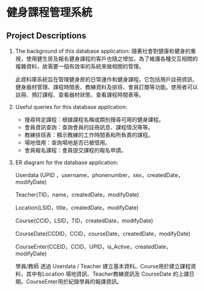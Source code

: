 # 健身課程管理系統

## Project Descriptions

1. The background of this database application:
隨著社會對健康和健身的重視，使用健生房及報名健身課程的客戶也隨之增加，為了維護各種交互相關的複雜資料，故需要一個有效率的系統來做相關的管理。

    此資料庫系統旨在管理健身房的日常運作和健身課程。它包括用戶註冊資訊、健身器材管理、課程時間表、教練資料及排班、會員訂閱等功能。使用者可以註冊、預訂課程、查看器材狀態、查看課程時間表等。

2. Useful queries for this database application:
    - 搜尋特定課程：根據課程名稱或類別搜尋可用的健身課程。
    - 會員資訊查詢：查詢會員的註冊訊息、課程情況等等。
    - 教練排班表：顯示教練的工作時間表和所負責的課程。
    - 場地借用：查詢場地是否已被借用。
    - 會員報名課程：會員提交課程的報名申請。

3. ER diagram for the database application:

    Userdata (UPID ，username，phonenumber，sex，createdDate，modifyDate)

    Teacher(TID，name，createdDate，modifyDate)

    Location(LSID，title，createdDate，modifyDate)

    Course(CCID，LSID，TID，createdDate，modifyDate)

    CourseDate(CCDID，CCID，courseDate，createdDate，modifyDate)

    CourseEnter(CCEID，CCID，UPID，is_Active，createdDate，modifyDate)

    學員/教師 透過 Userdata / Teacher 建立基本資料。Course用於建立課程資料，其中有Location 場地資訊、Teacher教練資訊及 CourseDate 的上課日期。CourseEnter用於紀錄學員的報課資訊。
